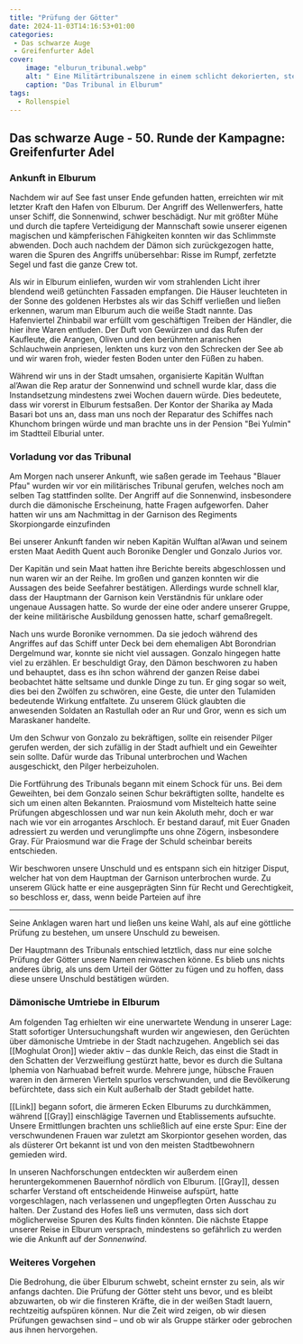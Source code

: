 ```yaml
---
title: "Prüfung der Götter"
date: 2024-11-03T14:16:53+01:00
categories:
 - Das schwarze Auge
 - Greifenfurter Adel
cover:
    image: "elburun_tribunal.webp"
    alt: " Eine Militärtribunalszene in einem schlicht dekorierten, steinernen Raum.Soldaten in farbenfrohen Gewändern und kunstvoll verzierten Rüstungen sitzen in einer Reihe und ihren Hauptmann, der alleine vor ihnen steht und einen Prozess führt."
    caption: "Das Tribunal in Elburum"
tags:
  - Rollenspiel
---
```


## Das schwarze Auge - 50. Runde der Kampagne: Greifenfurter Adel

### Ankunft in Elburum

Nachdem wir auf See fast unser Ende gefunden hatten, erreichten wir mit letzter Kraft den Hafen von Elburum. Der Angriff des Wellenwerfers, hatte unser Schiff, die Sonnenwind, schwer beschädigt. Nur mit größter Mühe und durch die tapfere Verteidigung der Mannschaft sowie unserer eigenen magischen und kämpferischen Fähigkeiten konnten wir das Schlimmste abwenden. Doch auch nachdem der Dämon sich zurückgezogen hatte, waren die Spuren des Angriffs unübersehbar: Risse im Rumpf, zerfetzte Segel und fast die ganze Crew tot.

Als wir in Elburum einliefen, wurden wir vom strahlenden Licht ihrer blendend weiß getünchten Fassaden empfangen. Die Häuser leuchteten in der Sonne des goldenen Herbstes als wir das Schiff verließen und ließen erkennen, warum man Elburum auch die weiße Stadt nannte. Das Hafenviertel Zhinbabil war erfüllt vom geschäftigen Treiben der Händler, die hier ihre Waren entluden. Der Duft von Gewürzen und das Rufen der Kaufleute, die Arangen, Oliven und den berühmten aranischen Schlauchwein anpriesen, lenkten uns kurz von den Schrecken der See ab und wir waren froh, wieder festen Boden unter den Füßen zu haben.

Während wir uns in der Stadt umsahen, organisierte Kapitän Wulftan al’Awan die Rep aratur der Sonnenwind und schnell wurde klar, dass die Instandsetzung mindestens zwei Wochen dauern würde. Dies bedeutete, dass wir vorerst in Elburum festsaßen. Der Kontor der Sharika ay Mada Basari bot uns an, dass man uns noch der Reparatur des Schiffes nach Khunchom bringen würde und man brachte uns in der Pension "Bei Yulmin" im Stadtteil Elburial unter.

### Vorladung vor das Tribunal

Am Morgen nach unserer Ankunft, wie saßen gerade im Teehaus "Blauer Pfau" wurden wir vor ein militärisches Tribunal gerufen, welches noch am selben Tag stattfinden sollte. Der Angriff auf die Sonnenwind, insbesondere durch die dämonische Erscheinung, hatte Fragen aufgeworfen. Daher hatten wir uns am Nachmittag in der Garnison des Regiments Skorpiongarde einzufinden

Bei unserer Ankunft fanden wir neben Kapitän Wulftan al’Awan und seinem ersten Maat Aedith Quent auch Boronike Dengler und Gonzalo Jurios vor.

Der Kapitän und sein Maat hatten ihre Berichte bereits abgeschlossen und nun waren wir an der Reihe. Im großen und ganzen konnten wir die Aussagen des beide Seefahrer bestätigen. Allerdings wurde schnell klar, dass der Hauptmann der Garnison kein Verständnis für unklare oder ungenaue Aussagen hatte. So wurde der eine oder andere unserer Gruppe, der keine militärische Ausbildung genossen hatte, scharf gemaßregelt.

Nach uns wurde Boronike vernommen. Da sie jedoch während des Angriffes auf das Schiff unter Deck bei dem ehemaligen Abt Borondrian Dergelmund war, konnte sie nicht viel aussagen. Gonzalo hingegen hatte viel zu erzählen. Er beschuldigt Gray, den Dämon beschworen zu haben und behauptet, dass es ihn schon während der ganzen Reise dabei beobachtet hätte seltsame und dunkle Dinge zu tun. Er ging sogar so weit, dies bei den Zwölfen zu schwören, eine Geste, die unter den Tulamiden bedeutende Wirkung entfaltete. Zu unserem Glück glaubten die anwesenden Soldaten an Rastullah oder an Rur und Gror, wenn es sich um Maraskaner handelte. 

Um den Schwur von Gonzalo zu bekräftigen, sollte ein reisender Pilger gerufen werden, der sich zufällig in der Stadt aufhielt und ein Geweihter sein sollte. Dafür wurde das Tribunal unterbrochen und Wachen ausgeschickt, den Pilger herbeizuholen. 

Die Fortführung des Tribunals begann mit einem Schock für uns. Bei dem Geweihten, bei dem Gonzalo seinen Schur bekräftigten sollte, handelte es sich um einen alten Bekannten. Praiosmund vom Mistelteich hatte seine Prüfungen abgeschlossen und war nun kein Akoluth mehr, doch er war nach wie vor ein arrogantes Arschloch. Er bestand darauf, mit Euer Gnaden adressiert zu werden und verunglimpfte uns ohne Zögern, insbesondere Gray. Für Praiosmund war die Frage der Schuld scheinbar bereits entschieden. 

Wir beschworen unsere Unschuld und es entspann sich ein hitziger Disput, welcher hat von dem Hauptman der Garnison unterbrochen wurde. Zu unserem Glück hatte er eine ausgeprägten Sinn für Recht und Gerechtigkeit, so beschloss er, dass, wenn beide Parteien auf ihre

---

Seine Anklagen waren hart und ließen uns keine Wahl, als auf eine göttliche Prüfung zu bestehen, um unsere Unschuld zu beweisen.

Der Hauptmann des Tribunals entschied letztlich, dass nur eine solche Prüfung der Götter unsere Namen reinwaschen könne. Es blieb uns nichts anderes übrig, als uns dem Urteil der Götter zu fügen und zu hoffen, dass diese unsere Unschuld bestätigen würden.

### Dämonische Umtriebe in Elburum

Am folgenden Tag erhielten wir eine unerwartete Wendung in unserer Lage: Statt sofortiger Untersuchungshaft wurden wir angewiesen, den Gerüchten über dämonische Umtriebe in der Stadt nachzugehen. Angeblich sei das [[Moghulat Oron]] wieder aktiv – das dunkle Reich, das einst die Stadt in den Schatten der Verzweiflung gestürzt hatte, bevor es durch die Sultana Iphemia von Narhuabad befreit wurde. Mehrere junge, hübsche Frauen waren in den ärmeren Vierteln spurlos verschwunden, und die Bevölkerung befürchtete, dass sich ein Kult außerhalb der Stadt gebildet hatte.

[[Link]] begann sofort, die ärmeren Ecken Elburums zu durchkämmen, während [[Gray]] einschlägige Tavernen und Etablissements aufsuchte. Unsere Ermittlungen brachten uns schließlich auf eine erste Spur: Eine der verschwundenen Frauen war zuletzt am Skorpiontor gesehen worden, das als düsterer Ort bekannt ist und von den meisten Stadtbewohnern gemieden wird.

In unseren Nachforschungen entdeckten wir außerdem einen heruntergekommenen Bauernhof nördlich von Elburum. [[Gray]], dessen scharfer Verstand oft entscheidende Hinweise aufspürt, hatte vorgeschlagen, nach verlassenen und ungepflegten Orten Ausschau zu halten. Der Zustand des Hofes ließ uns vermuten, dass sich dort möglicherweise Spuren des Kults finden könnten. Die nächste Etappe unserer Reise in Elburum versprach, mindestens so gefährlich zu werden wie die Ankunft auf der *Sonnenwind*.

### Weiteres Vorgehen

Die Bedrohung, die über Elburum schwebt, scheint ernster zu sein, als wir anfangs dachten. Die Prüfung der Götter steht uns bevor, und es bleibt abzuwarten, ob wir die finsteren Kräfte, die in der weißen Stadt lauern, rechtzeitig aufspüren können. Nur die Zeit wird zeigen, ob wir diesen Prüfungen gewachsen sind – und ob wir als Gruppe stärker oder gebrochen aus ihnen hervorgehen.
